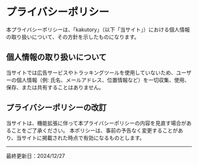 # プライバシーポリシー

本プライバシーポリシーは、「kakutory」（以下「当サイト」）における個人情報の取り扱いについて、その方針を示したものになります。

## 個人情報の取り扱いについて
当サイトでは広告サービスやトラッキングツールを使用していないため、ユーザーの個人情報（例: 氏名、メールアドレス、位置情報など）を一切収集、使用、保存、または共有することはありません。

## プライバシーポリシーの改訂
当サイトは、機能拡張に伴って本プライバシーポリシーの内容を見直す場合があることをご了承ください。 本ポリシーは、事前の予告なく変更することがあり、当サイトに掲載された時点で有効になるものとします。

-----

最終更新日：2024/12/27